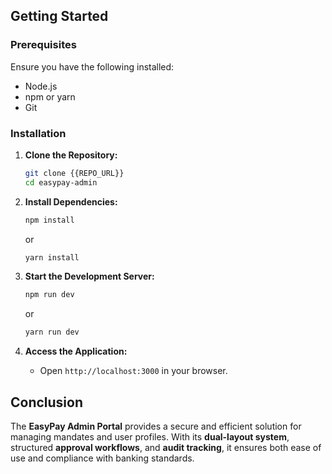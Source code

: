 ## Getting Started

### Prerequisites
Ensure you have the following installed:
- Node.js
- npm or yarn
- Git

### Installation
1. **Clone the Repository:**
   ```sh
   git clone {{REPO_URL}}
   cd easypay-admin
   ```

2. **Install Dependencies:**
   ```sh
   npm install
   ```
   or
   ```sh
   yarn install
   ```

3. **Start the Development Server:**
   ```sh
   npm run dev
   ```
   or
   ```sh
   yarn run dev
   ```

4. **Access the Application:**
   - Open `http://localhost:3000` in your browser.

## Conclusion

The **EasyPay Admin Portal** provides a secure and efficient solution for managing mandates and user profiles. With its **dual-layout system**, structured **approval workflows**, and **audit tracking**, it ensures both ease of use and compliance with banking standards.

